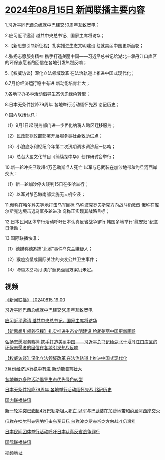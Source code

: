 # [2024年08月15日 新闻联播主要内容](https://tv.cctv.com/lm/xwlb/day/20240815.shtml)

1.习近平同巴西总统就中巴建交50周年互致贺电；

2.应习近平邀请 越共中央总书记、国家主席将访华；

3.【新思想引领新征程】扎实推进生态文明建设 绘就美丽中国更新画卷；

4.弘扬志愿服务精神 携手打造美丽中国——习近平总书记给湖北十堰丹江口库区的环保志愿者的回信在各地引发热烈反响；

5.【权威访谈】深化立法领域改革 在法治轨道上推进中国式现代化；

6.7月份经济运行稳中有进 新动能培育壮大；

7.各地举办多种活动倡导生态优先绿色转型；

8.日本无条件投降79周年 各地举行活动缅怀先烈 铭记历史；

9.国内联播快讯：

（1）9月1日起 税务部门进一步优化纳税人跨区迁移服务；

（2）民政部财政部部署开展服务类社会救助试点；

（3）小浪底水利枢纽今年第二次汛期调水调沙超一亿吨；

（4）总台大型文化节目《简牍探中华》创作研讨会举行；

10.新一轮冲突已致超4万巴勒斯坦人死亡 以军与巴武装在加沙地带和约旦河西岸交火：

（1）新一轮加沙停火谈判15日在多哈举行；

（2）以军对黎巴嫩南部实施无人机空袭；

11.俄称在哈尔科夫等地打击乌军目标 乌称波克罗夫斯克方向战斗仍激烈 俄称在库尔斯克边境击退乌军多轮进攻 乌称正实现其战略目标；

12.日本民间团体举行活动呼吁日本认真反省战争罪行 韩国多地举行“慰安妇”纪念日活动；

13.国际联播快讯：

（1）德媒称德追捕“北溪”事件乌克兰嫌疑人；

（2）猴痘疫情成国际关注的突发公共卫生事件；

（3）滞留太空两月 美宇航员返回方案仍未定。

## 视频

[《新闻联播》 20240815 19:00](https://tv.cctv.com/2024/08/15/VIDETi9XrPFLh2GjzMfMEcUy240815.shtml)

[习近平同巴西总统就中巴建交50周年互致贺电](https://tv.cctv.com/2024/08/15/VIDExjV84Stu2LUGmGWTfkzl240815.shtml)

[应习近平邀请 越共中央总书记、国家主席将访华](https://tv.cctv.com/2024/08/15/VIDEKcRCCN9ctuh5l1wU0qSN240815.shtml)

[【新思想引领新征程】扎实推进生态文明建设 绘就美丽中国更新画卷](https://tv.cctv.com/2024/08/15/VIDElQcMl4cYU5flZb4ZwEAN240815.shtml)

[弘扬志愿服务精神 携手打造美丽中国——习近平总书记给湖北十堰丹江口库区的环保志愿者的回信在各地引发热烈反响](https://tv.cctv.com/2024/08/15/VIDEzL7Q0FM75KGELJZ38FMk240815.shtml)

[【权威访谈】深化立法领域改革 在法治轨道上推进中国式现代化](https://tv.cctv.com/2024/08/15/VIDE5IQrUmsAOz8K934fvC1O240815.shtml)

[7月份经济运行稳中有进 新动能培育壮大](https://tv.cctv.com/2024/08/15/VIDE3egirX8VShSzWnylATc6240815.shtml)

[各地举办多种活动倡导生态优先绿色转型](https://tv.cctv.com/2024/08/15/VIDEJiJgjJ1MYIoF66jQT0ZL240815.shtml)

[日本无条件投降79周年 各地举行活动缅怀先烈 铭记历史](https://tv.cctv.com/2024/08/15/VIDEU1gzd2DMEhlLvWPmFtnH240815.shtml)

[国内联播快讯](https://tv.cctv.com/2024/08/15/VIDEGI5tf2EhDEEWwHCZS77K240815.shtml)

[新一轮冲突已致超4万巴勒斯坦人死亡 以军与巴武装在加沙地带和约旦河西岸交火](https://tv.cctv.com/2024/08/15/VIDEwbIajaPYh5orELvajADJ240815.shtml)

[俄称在哈尔科夫等地打击乌军目标 乌称波克罗夫斯克方向战斗仍激烈](https://tv.cctv.com/2024/08/15/VIDE8zgWc4bjRe5pyxPhBRpP240815.shtml)

[日本民间团体举行活动呼吁日本认真反省战争罪行](https://tv.cctv.com/2024/08/15/VIDECenn1r0HoSUuRjFC3cOz240815.shtml)

[国际联播快讯](https://tv.cctv.com/2024/08/15/VIDEfJSAEY9zCkmjMX3yKaUo240815.shtml)

[视频地址](https://tv.cctv.com/lm/xwlb/day/20240815.shtml) 

